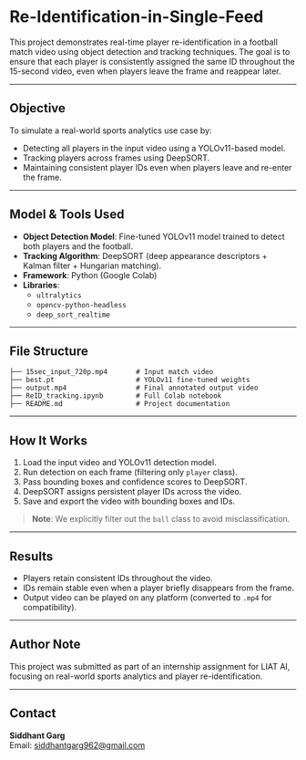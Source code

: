 # Re-Identification-in-Single-Feed

This project demonstrates real-time player re-identification in a football match video using object detection and tracking techniques. The goal is to ensure that each player is consistently assigned the same ID throughout the 15-second video, even when players leave the frame and reappear later.

---

## Objective

To simulate a real-world sports analytics use case by:
- Detecting all players in the input video using a YOLOv11-based model.
- Tracking players across frames using DeepSORT.
- Maintaining consistent player IDs even when players leave and re-enter the frame.

---

## Model & Tools Used

- **Object Detection Model**: Fine-tuned YOLOv11 model trained to detect both players and the football.
- **Tracking Algorithm**: DeepSORT (deep appearance descriptors + Kalman filter + Hungarian matching).
- **Framework**: Python (Google Colab)
- **Libraries**:
  - `ultralytics`
  - `opencv-python-headless`
  - `deep_sort_realtime`

---

##  File Structure

```
├── 15sec_input_720p.mp4       # Input match video
├── best.pt                    # YOLOv11 fine-tuned weights
├── output.mp4                 # Final annotated output video
├── ReID_tracking.ipynb        # Full Colab notebook
├── README.md                  # Project documentation
```

---

##  How It Works

1. Load the input video and YOLOv11 detection model.
2. Run detection on each frame (filtering only `player` class).
3. Pass bounding boxes and confidence scores to DeepSORT.
4. DeepSORT assigns persistent player IDs across the video.
5. Save and export the video with bounding boxes and IDs.

> **Note**: We explicitly filter out the `ball` class to avoid misclassification.

---

##  Results

- Players retain consistent IDs throughout the video.
- IDs remain stable even when a player briefly disappears from the frame.
- Output video can be played on any platform (converted to `.mp4` for compatibility).

---

##  Author Note

This project was submitted as part of an internship assignment for LIAT AI, focusing on real-world sports analytics and player re-identification.

---

##  Contact

**Siddhant Garg**  
Email: siddhantgarg962@gmail.com
  
